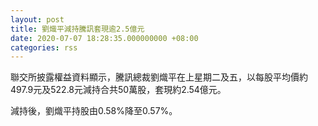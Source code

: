 ```yaml
---
layout: post
title: 劉熾平減持騰訊套現逾2.5億元
date: 2020-07-07 18:28:35.000000000 +08:00
categories: rss
---
```


聯交所披露權益資料顯示，騰訊總裁劉熾平在上星期二及五，以每股平均價約497.9元及522.8元減持合共50萬股，套現約2.54億元。

減持後，劉熾平持股由0.58%降至0.57%。
